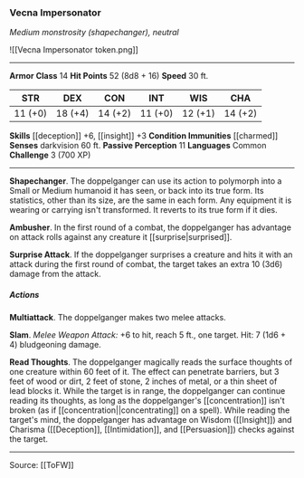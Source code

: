 ### Vecna Impersonator
_Medium monstrosity (shapechanger), neutral_

![[Vecna Impersonator token.png]]


---

**Armor Class** 14
**Hit Points** 52 (8d8 + 16)
**Speed** 30 ft.

| STR     | DEX     | CON     | INT     | WIS     | CHA     |
|---------|---------|---------|---------|---------|---------|
| 11 (+0) | 18 (+4) | 14 (+2) | 11 (+0) | 12 (+1) | 14 (+2) |

**Skills** [[deception]] +6, [[insight]] +3
**Condition Immunities** [[charmed]]
**Senses** darkvision 60 ft.
**Passive Perception** 11
**Languages** Common
**Challenge** 3 (700 XP)

---

**Shapechanger**. The doppelganger can use its action to polymorph into a Small or Medium humanoid it has seen, or back into its true form. Its statistics, other than its size, are the same in each form. Any equipment it is wearing or carrying isn't transformed. It reverts to its true form if it dies.

**Ambusher**. In the first round of a combat, the doppelganger has advantage on attack rolls against any creature it [[surprise|surprised]].

**Surprise Attack**. If the doppelganger surprises a creature and hits it with an attack during the first round of combat, the target takes an extra 10 (3d6) damage from the attack.

##### Actions
**Multiattack**. The doppelganger makes two melee attacks.

**Slam**. _Melee Weapon Attack:_ +6 to hit, reach 5 ft., one target. Hit: 7 (1d6 + 4) bludgeoning damage.

**Read Thoughts**. The doppelganger magically reads the surface thoughts of one creature within 60 feet of it. The effect can penetrate barriers, but 3 feet of wood or dirt, 2 feet of stone, 2 inches of metal, or a thin sheet of lead blocks it. While the target is in range, the doppelganger can continue reading its thoughts, as long as the doppelganger's [[concentration]] isn't broken (as if [[concentration||concentrating]] on a spell). While reading the target's mind, the doppelganger has advantage on Wisdom ([[Insight]]) and Charisma ([[Deception]], [[Intimidation]], and [[Persuasion]]) checks against the target.


---

Source: [[ToFW]]